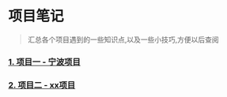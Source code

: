 # 项目笔记
> 汇总各个项目遇到的一些知识点,以及一些小技巧,方便以后查阅

### [1. 项目一 - 宁波项目](/pages/note/front/project-note/project1/)

### [2. 项目二 - xx项目](/pages/note/front/project-note/project2/)